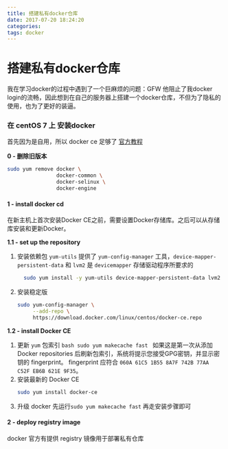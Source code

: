 ```yaml
---
title: 搭建私有docker仓库
date: 2017-07-20 18:24:20
categories:
tags: docker
---
```


# 搭建私有docker仓库

我在学习docker的过程中遇到了一个巨麻烦的问题：GFW
他阻止了我docker login的流畅，因此想到在自己的服务器上搭建一个docker仓库，不但为了隐私的使用，也为了更好的装逼。

### 在 centOS 7 上 安装docker

首先因为是自用，所以 docker ce 足够了
[官方教程](https://docs.docker.com/engine/installation/linux/docker-ce/centos/#prerequisites)

**0 - 删除旧版本**

```bash
sudo yum remove docker \
                docker-common \
                docker-selinux \
                docker-engine
```

#### **1 - install docker cd**
在新主机上首次安装Docker CE之前，需要设置Docker存储库。之后可以从存储库安装和更新Docker。

**1.1 - set up the repository**
  1. 安装依赖包
     `yum-utils` 提供了 `yum-config-manager` 工具，`device-mapper-persistent-data` 和 `lvm2` 是 `devicemapper` 存储驱动程序所要求的
     ```bash
       sudo yum install -y yum-utils device-mapper-persistent-data lvm2
     ```
  2. 安装稳定版
     ```bash
     sudo yum-config-manager \
          --add-repo \
          https://download.docker.com/linux/centos/docker-ce.repo
     ```

**1.2 - install Docker CE**
  1. 更新 `yum` 包索引
    ```bash
    sudo yum makecache fast
    ```
    如果这是第一次从添加 Docker repositories 后刷新包索引，系统将提示您接受GPG密钥，并显示密钥的 fingerprint。
    fingerprint 应符合 `060A 61C5 1B55 8A7F 742B 77AA C52F EB6B 621E 9F35`。
  2. 安装最新的 Docker CE
     ```bash
     sudo yum install docker-ce
     ```
  3. 升级 docker
     先运行`sudo yum makecache fast`
     再走安装步骤即可

#### **2 - deploy registry image**
docker 官方有提供 registry 镜像用于部署私有仓库
